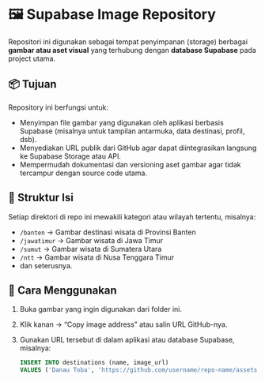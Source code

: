 # 🖼️ Supabase Image Repository

Repositori ini digunakan sebagai tempat penyimpanan (storage) berbagai **gambar atau aset visual** yang terhubung dengan **database Supabase** pada project utama.

## 📦 Tujuan
Repository ini berfungsi untuk:
- Menyimpan file gambar yang digunakan oleh aplikasi berbasis Supabase (misalnya untuk tampilan antarmuka, data destinasi, profil, dsb).
- Menyediakan URL publik dari GitHub agar dapat diintegrasikan langsung ke Supabase Storage atau API.
- Mempermudah dokumentasi dan versioning aset gambar agar tidak tercampur dengan source code utama.

## 🧩 Struktur Isi
Setiap direktori di repo ini mewakili kategori atau wilayah tertentu, misalnya:
- `/banten` → Gambar destinasi wisata di Provinsi Banten  
- `/jawatimur` → Gambar wisata di Jawa Timur  
- `/sumut` → Gambar wisata di Sumatera Utara  
- `/ntt` → Gambar wisata di Nusa Tenggara Timur  
- dan seterusnya.

## 🔗 Cara Menggunakan
1. Buka gambar yang ingin digunakan dari folder ini.  
2. Klik kanan → “Copy image address” atau salin URL GitHub-nya.  
3. Gunakan URL tersebut di dalam aplikasi atau database Supabase, misalnya:

   ```sql
   INSERT INTO destinations (name, image_url)
   VALUES ('Danau Toba', 'https://github.com/username/repo-name/assets/.../gambar.jpg');
